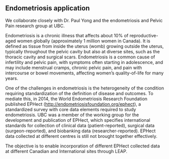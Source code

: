 ## Endometriosis application
We collaborate closely with Dr. Paul Yong and the endometriosis and Pelvic Pain research group at UBC. 

Endometriosis is a chronic illness that affects about 10% of reproductive-aged women globally (approximately 1 million women in Canada). It is defined as tissue from inside the uterus (womb) growing outside the uterus, typically throughout the pelvic cavity but also at diverse sites, such as the thoracic cavity and surgical scars. Endometriosis is a common cause of infertility and pelvic pain, with symptoms often starting in adolescence, and may include menstrual cramps, chronic pelvic pain, and pain with intercourse or bowel movements, affecting women’s quality-of-life for many years. 

One of the challenges in endometriosis is the heterogeneity of the condition requiring standardization of the definition of disease and outcomes. To mediate this, in 2014, the World Endometriosis Research Foundation published EPHect (http://endometriosisfoundation.org/ephect), a standardized survey with core data elements required to study endometriosis. UBC was a member of the working group for the development and publication of EPHect, which specifies international standards for collection of clinical data (patient-reported), surgical data (surgeon-reported), and biobanking data (researcher-reported). EPHect data collected at different centres is still not brought together effectively. 

The objective is to enable incorporation of different EPHect collected data at different Canadian and International sites through LEAP.
